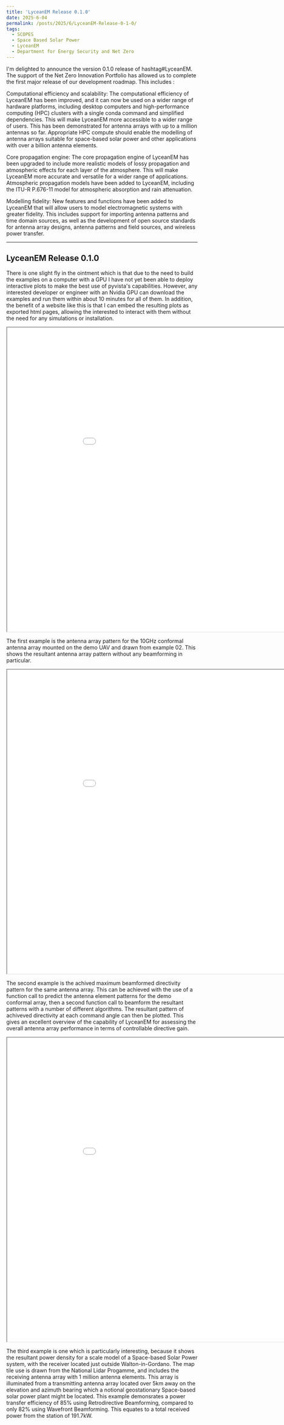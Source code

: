```yaml
---
title: 'LyceanEM Release 0.1.0'
date: 2025-6-04
permalink: /posts/2025/6/LyceanEM-Release-0-1-0/
tags:
  - SCOPES
  - Space Based Solar Power
  - LyceanEM
  - Department for Energy Security and Net Zero
---
```



I'm delighted to announce the version 0.1.0 release of hashtag#LyceanEM. The support of the Net Zero Innovation Portfolio has allowed us to complete the first major release of our development roadmap. This includes :

Computational efficiency and scalability: The computational efficiency of LyceanEM has been improved, and it can now be used on a wider range of hardware platforms, including desktop computers and high-performance computing (HPC) clusters with a single conda command and simplified dependencies. This will make LyceanEM more accessible to a wider range of users. This has been demonstrated for antenna arrays with up to a million antennas so far. Appropriate HPC compute should enable the modelling of antenna arrays suitable for space-based solar power and other applications with over a billion antenna elements.

Core propagation engine: The core propagation engine of LyceanEM has been upgraded to include more realistic models of lossy propagation and atmospheric effects for each layer of the atmosphere. This will make LyceanEM more accurate and versatile for a wider range of applications. Atmospheric propagation models have been added to LyceanEM, including the ITU-R P.676-11 model for atmospheric absorption and rain attenuation. 

Modelling fidelity: New features and functions have been added to LyceanEM that will allow users to model electromagnetic systems with greater fidelity. This includes support for importing antenna patterns and time domain sources, as well as the development of open source standards for antenna array designs, antenna patterns and field sources, and wireless power transfer.



----------------------

LyceanEM Release 0.1.0
------------------------------------------------------------

There is one slight fly in the ointment which is that due to the need to build the examples on a computer with a GPU I have not yet been able to deploy interactive plots to make the best use of pyvista's capabilities. However, any interested developer or engineer with an Nvidia GPU can download the examples and run them within about 10 minutes for all of them.
In addition, the benefit of a website like this is that I can embed the resulting plots as exported html pages, allowing the interested to interact with them without the need for any simulations or installation.

<iframe src="/files/example02results.html" height="800" width="1000"></iframe>

The first example is the antenna array pattern for the 10GHz conformal antenna array mounted on the demo UAV and drawn from example 02. This shows the resultant antenna array pattern without any beamforming in particular. 

<iframe src="/files/example05results.html" height="800" width="1000"></iframe>

The second example is the achived maximum beamformed directivity pattern for the same antenna array. This can be achieved with the use of a function call to predict the antenna element patterns for the demo conformal array, then a second function call to beamform the resultant patterns with a number of different algorithms. The resultant pattern of achiveved directivity at each command angle can then be plotted. This gives an excellent overview of the capability of LyceanEM for assessing the overall antenna array performance in terms of controllable directive gain.

<iframe src="/files/example02results.html" height="800" width="1000"></iframe>

The third example is one which is particularly interesting, because it shows the resultant power density for a scale model of a Space-based Solar Power system, with the receiver located just outside Walton-in-Gordano. The map tile use is drawn from the National Lidar Progamme, and includes the receiving antenna array with 1 million antenna elements. This array is illuminated from a transmitting antenna array located over 5km away on the elevation and azimuth bearing which a notional geostationary Space-based solar power plant might be located. This example demonsrates a power transfer efficiency of 85% using Retrodirective Beamforming, compared to only 82% using Wavefront Beamforming. This equates to a total received power from the station of 191.7kW.

<script src="https://utteranc.es/client.js"
        repo="LyceanEM/LyceanEM.github.io"
        issue-term="LyceanEM-Release-0-1-0"
        theme="github-light"
        crossorigin="anonymous"
        async>
</script>
